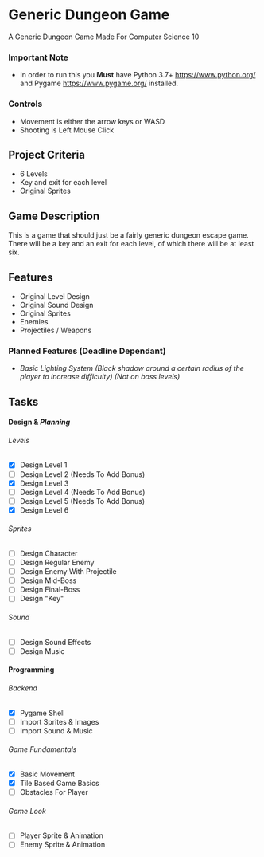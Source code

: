 # Generic Dungeon Game
A Generic Dungeon Game Made For Computer Science 10

### Important Note
 - In order to run this you **Must** have Python 3.7+ https://www.python.org/ and Pygame https://www.pygame.org/ installed.

### Controls
 - Movement is either the arrow keys or WASD
 - Shooting is Left Mouse Click

## Project Criteria
 - 6 Levels
 - Key and exit for each level
 - Original Sprites

 ## Game Description
 This is a game that should just be a fairly generic dungeon escape game.
 There will be a key and an exit for each level, of which there will be at least six.
 
 ## Features
 - Original Level Design
 - Original Sound Design
 - Original Sprites
 - Enemies
 - Projectiles / Weapons
 ### Planned Features (Deadline Dependant)
  - *Basic Lighting System (Black shadow around a certain radius of the player to increase difficulty) (Not on boss levels)*
	
	
## Tasks
#### Design & *Planning*
###### Levels
 - [x] Design Level 1
 - [ ] Design Level 2 (Needs To Add Bonus)
 - [x] Design Level 3
 - [ ] Design Level 4 (Needs To Add Bonus)
 - [ ] Design Level 5 (Needs To Add Bonus)
 - [x] Design Level 6
 
###### Sprites
 - [ ] Design Character
 - [ ] Design Regular Enemy
 - [ ] Design Enemy With Projectile
 - [ ] Design Mid-Boss
 - [ ] Design Final-Boss
 - [ ] Design "Key"
 
###### Sound
 - [ ] Design Sound Effects
 - [ ] Design Music
 
#### Programming
###### Backend
 - [x] Pygame Shell
 - [ ] Import Sprites & Images
 - [ ] Import Sound & Music
###### Game Fundamentals
 - [x] Basic Movement
 - [x] Tile Based Game Basics
 - [ ] Obstacles For Player
###### Game Look
 - [ ] Player Sprite & Animation
 - [ ] Enemy Sprite & Animation
